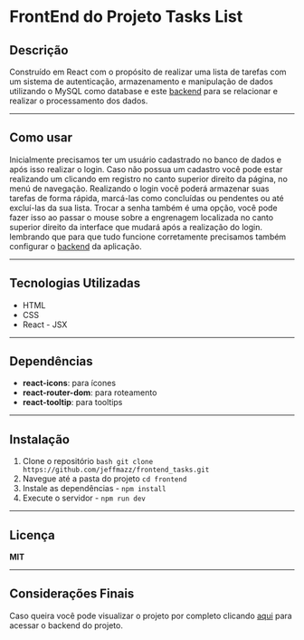 # FrontEnd do Projeto Tasks List

## Descrição
Construído em React com o propósito de realizar uma lista de tarefas com um sistema de autenticação, armazenamento e manipulação de dados utilizando o MySQL como database e este [backend](https://github.com/jeffmazz/backend_tasks) para se relacionar e realizar o processamento dos dados.

---

## Como usar

Inicialmente precisamos ter um usuário cadastrado no banco de dados e após isso realizar o login.
Caso não possua um cadastro você pode estar realizando um clicando em registro no canto superior direito da página, no menú de navegação.
Realizando o login você poderá armazenar suas tarefas de forma rápida, marcá-las como concluídas ou pendentes ou até excluí-las da sua lista.
Trocar a senha também é uma opção, você pode fazer isso ao passar o mouse sobre a engrenagem localizada no canto superior direito da interface que mudará após a realização do login.
lembrando que para que tudo funcione corretamente precisamos também configurar o [backend](https://github.com/jeffmazz/backend_tasks) da aplicação.

---

## Tecnologias Utilizadas
- HTML
- CSS
- React - JSX

---

## Dependências
- **react-icons**: para ícones
- **react-router-dom**: para roteamento
- **react-tooltip**: para tooltips

---

## Instalação
1. Clone o repositório ``` bash git clone https://github.com/jeffmazz/frontend_tasks.git ```
2. Navegue até a pasta do projeto ``` cd frontend ```
3. Instale as dependências - ``` npm install ```
4. Execute o servidor - ``` npm run dev ```

---

## Licença
**MIT**

---

## Considerações Finais
Caso queira você pode visualizar o projeto por completo clicando [aqui](https://github.com/jeffmazz/backend_tasks) para acessar o backend do projeto.